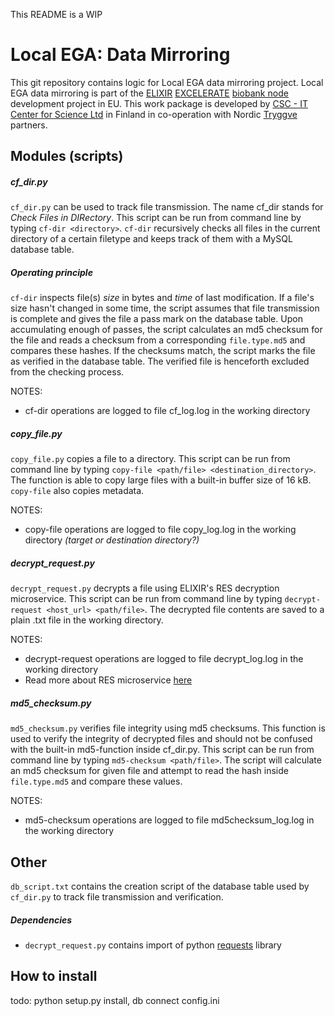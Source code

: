 This README is a WIP

# Local EGA: Data Mirroring
This git repository contains logic for Local EGA data mirroring project. Local EGA data mirroring is part of the [ELIXIR](https://www.elixir-europe.org/about-us) [EXCELERATE](https://www.elixir-europe.org/excelerate) [biobank node](http://www.elixir-finland.org/) development project in EU. This work package is developed by [CSC - IT Center for Science Ltd](https://www.csc.fi/csc) in Finland in co-operation with Nordic [Tryggve](https://neic.no/tryggve/) partners.

## Modules (scripts)
##### cf_dir.py
```cf_dir.py``` can be used to track file transmission. The name cf_dir stands for *Check Files in DIRectory*.
This script can be run from command line by typing ```cf-dir <directory>```. ```cf-dir``` recursively checks all files
in the current directory of a certain filetype and keeps track of them with a MySQL database table.

##### Operating principle

```cf-dir``` inspects file(s) *size* in bytes and *time* of last modification. If a file's size hasn't changed in
some time, the script assumes that file transmission is complete and gives the file a pass mark on the database
table. Upon accumulating enough of passes, the script calculates an md5 checksum for the file and reads a checksum
from a corresponding ```file.type.md5``` and compares these hashes. If the checksums match, the script marks
the file as verified in the database table. The verified file is henceforth excluded from the checking process.

NOTES:
* cf-dir operations are logged to file cf_log.log in the working directory

##### copy_file.py
```copy_file.py``` copies a file to a directory. This script can be run from command line by typing ```copy-file <path/file> <destination_directory>```. The function is able to copy large files with a built-in buffer size of 16 kB. ```copy-file```
also copies metadata.

NOTES:
* copy-file operations are logged to file copy_log.log in the working directory *(target or destination directory?)*

##### decrypt_request.py
```decrypt_request.py``` decrypts a file using ELIXIR's RES decryption microservice. This script can be run from command line
by typing ```decrypt-request <host_url> <path/file>```. The decrypted file contents are saved to a plain .txt file in the working
directory.

NOTES:
* decrypt-request operations are logged to file decrypt_log.log in the working directory
* Read more about RES microservice [here](https://github.com/elixir-europe/ega-data-api-v3-res_mvc)

##### md5_checksum.py
```md5_checksum.py``` verifies file integrity using md5 checksums. This function is used to verify the integrity of decrypted
files and should not be confused with the built-in md5-function inside cf_dir.py. This script can be run from command line by
typing ```md5-checksum <path/file>```. The script will calculate an md5 checksum for given file and attempt to read the hash
inside ```file.type.md5``` and compare these values.

NOTES:
* md5-checksum operations are logged to file md5checksum_log.log in the working directory

## Other

```db_script.txt``` contains the creation script of the database table used by ```cf_dir.py``` to track file transmission and verification.

##### Dependencies
* ```decrypt_request.py``` contains import of python [requests](https://github.com/requests/requests) library

## How to install
todo: python setup.py install, db connect config.ini
